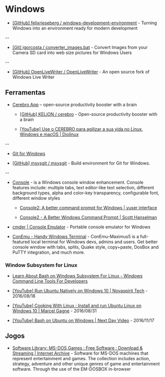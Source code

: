 # Windows

* [[GitHub] felixrieseberg / windows-development-environment](https://github.com/felixrieseberg/windows-development-environment) - Turning Windows into an environment ready for modern development

--

* [[Git] igorcosta / converter_images.bat](https://gist.github.com/igorcosta/008173b435e0309d4773) - Convert Images from your Camera SD card into web size pictures for Windows Users

--

* [[GitHub] OpenLiveWriter / OpenLiveWriter](https://github.com/OpenLiveWriter/OpenLiveWriter) - An open source fork of Windows Live Writer


## Ferramentas

* [Cerebro App](https://cerebroapp.com/) – open-source productivity booster with a brain

  * [[GitHub] KELiON / cerebro](https://github.com/KELiON/cerebro) - Open-source productivity booster with a brain

  * [[YouTube] Use o CEREBRO para agilizar a sua vida no Linux, Windows e macOS | Diolinux](https://www.youtube.com/watch?v=AsSFcmoUGfA)

--

* [Git for Windows](http://git-scm.com/download/win)

* [[GitHub] msysgit / msysgit](https://github.com/msysgit/msysgit) - Build environment for Git for Windows.

--

* [Console](http://sourceforge.net/projects/console/) - is a Windows console window enhancement. Console features include: multiple tabs, text editor-like text selection, different background types, alpha and color-key transparency, configurable font, different window styles

  * [Console2: A better command prompt for Windows | yuser interface](http://yuserinterface.com/dev/2013/01/05/console2-a-better-command-prompt-for-windows/)

  * [Console2 - A Better Windows Command Prompt | Scott Hanselman](http://www.hanselman.com/blog/Console2ABetterWindowsCommandPrompt.aspx)

* [cmder | Console Emulator](https://bliker.github.io/cmder/) - Portable console emulator for Windows

* [ConEmu - Handy Windows Terminal](https://conemu.github.io/) - ConEmu-Maximus5 is a full-featured local terminal for Windows devs, admins and users. Get better console window with tabs, splits, Quake style, copy+paste, DosBox and PuTTY integration, and much more.


### Window Subsystem for Linux

* [Learn About Bash on Windows Subsystem For Linux - Windows Command Line Tools For Developers](https://blogs.msdn.microsoft.com/commandline/learn-about-bash-on-windows-subsystem-for-linux/)

* [[YouTube] Run Ubuntu Natively on Windows 10 | Novaspirit Tech](https://www.youtube.com/watch?v=2cmJ3eOgiFE) - 2016/08/18

* [[YouTube] Cooking With Linux : Install and run Ubuntu Linux on Windows 10 | Marcel Gagne](https://www.youtube.com/watch?v=urxYdrv__qE) - 2016/08/31

* [[YouTube] Bash on Ubuntu on Windows | Next Day Video](https://www.youtube.com/watch?v=7J-dRirlUvY) - 2016/11/17


## Jogos

* [Software Library: MS-DOS Games : Free Software : Download & Streaming | Internet Archive](https://archive.org/details/softwarelibrary_msdos_games) - Software for MS-DOS machines that represent entertainment and games. The collection includes action, strategy, adventure and other unique genres of game and entertainment software. Through the use of the EM-DOSBOX in-browser
